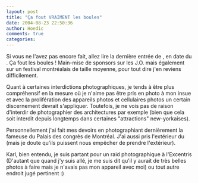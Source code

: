 ```yaml
---
layout: post
title: "Ça fout VRAIMENT les boules"
date: 2004-08-23 22:50:36
author: Hoedic
comments: true
categories: 
---
```



Si vous ne l'avez pas encore fait, allez lire la dernière entrée de , en date du . Ça fout les boules ! Main-mise de sponsors sur les J.O. mais également sur un festival montréalais de taille moyenne, pour tout dire j'en reviens difficilement.

Quant à certaines interdictions photographiques, je tends à être plus compréhensif en la mesure où je n'aime pas être pris en photo à mon insue et avec la prolifération des appareils photos et cellulaires photos un certain discernement devrait s'appliquer. Toutefois, je ne vois pas de raison d'interdir de photographier des architectures par exemple (bien que cela soit interdit depuis longtemps dans certaines "attractions" new-yorkaises).

Personnellement j'ai fait mes devoirs en photographiant dernièrement la fameuse  du Palais des congrès de Montréal. J'ai aussi pris l'extérieur du  (mais je doute qu'ils puissent nous empêcher de prendre l'extérieur).

Karl, bien entendu, je suis partant pour un raid photographique à l'Excentris (D'autant que quand j'y suis allé, je me suis dit qu'il y aurait de très belles photos à faire mais je n'avais pas mon appareil avec moi) ou tout autre endroit jugé pertinent :)